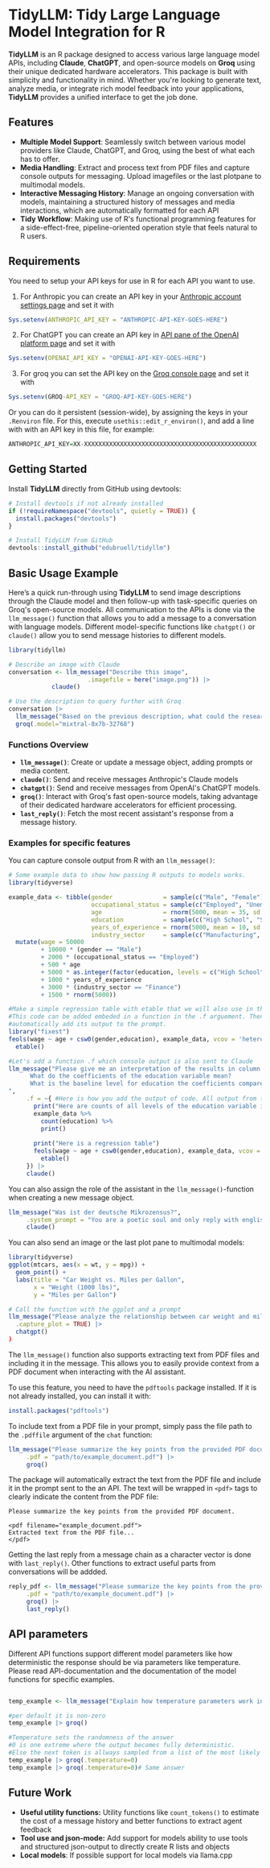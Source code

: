 # TidyLLM: Tidy Large Language Model Integration for R

**TidyLLM** is an R package designed to access various large language model APIs, including **Claude**, **ChatGPT**, and open-source models on **Groq** using their unique dedicated hardware accelerators. This package is built with simplicity and functionality in mind. Whether you're looking to generate text, analyze media, or integrate rich model feedback into your applications, **TidyLLM** provides a unified interface to get the job done.

## Features

- **Multiple Model Support**: Seamlessly switch between various model providers like Claude, ChatGPT, and Groq, using the best of what each has to offer.
- **Media Handling**: Extract and process text from PDF files and capture console outputs for messaging. Upload imagefiles or the last plotpane to multimodal models.
- **Interactive Messaging History**: Manage an ongoing conversation with models, maintaining a structured history of messages and media interactions, which are automatically formatted for each API
- **Tidy Workflow**: Making use of R's functional programming features for a side-effect-free, pipeline-oriented operation style that feels natural to R users.

## Requirements

You need to setup your API keys for use in R for each API you want to use. 

1. For Anthropic you can create an API key in your [Anthropic account settings
page](https://console.anthropic.com/settings/keys) and set it with

``` r
Sys.setenv(ANTHROPIC_API_KEY = "ANTHROPIC-API-KEY-GOES-HERE")
```

2. For ChatGPT you can create an API key in  [API pane of the OpenAI platform
page](https://platform.openai.com/api-keys) and set it with

``` r
Sys.setenv(OPENAI_API_KEY = "OPENAI-API-KEY-GOES-HERE")
```

3. For groq you can set the API key on the [Groq console page](https://console.groq.com/keys) and set it with
``` r
Sys.setenv(GROQ-API_KEY = "GROQ-API-KEY-GOES-HERE")
```

Or you can do it persistent (session-wide), by assigning the keys in your
`.Renviron` file. For this, execute `usethis::edit_r_environ()`, and add a
line with with an API key in this file, for example:

``` r
ANTHROPIC_API_KEY=XX-XXXXXXXXXXXXXXXXXXXXXXXXXXXXXXXXXXXXXXXXXXXXXXXX
```

## Getting Started

Install **TidyLLM** directly from GitHub using devtools:

```R
# Install devtools if not already installed
if (!requireNamespace("devtools", quietly = TRUE)) {
  install.packages("devtools")
}

# Install TidyLLM from GitHub
devtools::install_github("edubruell/tidyllm")
```
## Basic Usage Example

Here’s a quick run-through using **TidyLLM** to send image descriptions through the Claude model and then follow-up with task-specific queries on Groq's open-source models.
All communication to the APIs is done via the `llm_message()` function that allows you to add a message to a conversation with language models. Different model-specific functions like `chatgpt()` or `claude()` 
allow you to send message histories to different models. 

```R
library(tidyllm)

# Describe an image with Claude
conversation <- llm_message("Describe this image",
                      .imagefile = here("image.png")) |>
            claude()

# Use the description to query further with Groq
conversation |>
  llm_message("Based on the previous description, what could the research here be about?") |>
  groq(.model="mixtral-8x7b-32768")
```
### Functions Overview

- **`llm_message()`**: Create or update a message object, adding prompts or media content.
- **`claude()`**: Send and receive messages  Anthropic's Claude models
- **`chatgpt()`**: Send and receive messages from OpenAI's ChatGPT models.
- **`groq()`**: Interact with Groq's fast open-source models, taking advantage of their dedicated hardware accelerators for efficient processing.
- **`last_reply()`**: Fetch the most recent assistant's response from a message history.

### Examples for specific features

You can capture console output from R with an `llm_message()`:
```r
# Some example data to show how passing R outputs to models works.
library(tidyverse)

example_data <- tibble(gender              = sample(c("Male", "Female"), 5000, replace = TRUE),
                       occupational_status = sample(c("Employed", "Unemployed", "Student", "Retired"), 5000, replace = TRUE),
                       age                 = rnorm(5000, mean = 35, sd = 10), 
                       education           = sample(c("High School", "Some College", "Bachelor's Degree", "Master's Degree", "Doctorate"), 5000, replace = TRUE), 
                       years_of_experience = rnorm(5000, mean = 10, sd = 5), 
                       industry_sector     = sample(c("Manufacturing", "Finance", "Healthcare", "Retail", "Education"), 5000, replace = TRUE)) %>%
  mutate(wage = 50000 
         + 10000 * (gender == "Male") 
         + 2000 * (occupational_status == "Employed") 
         + 500 * age 
         + 5000 * as.integer(factor(education, levels = c("High School", "Some College", "Bachelor's Degree", "Master's Degree", "Doctorate")))
         + 1000 * years_of_experience 
         + 3000 * (industry_sector == "Finance")
         + 1500 * rnorm(5000))

#Make a simple regression table with etable that we will also use in the example
#This code can be added embeded in a function in the .f arguement. Then we can 
#automatically add its output to the prompt.
library("fixest")
feols(wage ~ age + csw0(gender,education), example_data, vcov = 'hetero') %>%
  etable()

#Let's add a function .f which console output is also sent to Claude
llm_message("Please give me an interpretation of the results in column 3 of the regression table below. 
      What do the coefficients of the education variable mean? 
      What is the baseline level for education the coefficients compare to?
",
     .f = ~{ #Here is how you add the output of code. All output from the function(){} is captured and added to the prompt
       print("Here are counts of all levels of the education variable including the baseline:")
       example_data %>%
         count(education) %>%
         print()
       
       print("Here is a regression table")
       feols(wage ~ age + csw0(gender,education), example_data, vcov = 'hetero') %>%
         etable()
     }) |>
     claude() 
```
You can also assign the role of the assistant in the `llm_message()`-function when creating a new message object.
```r
llm_message("Was ist der deutsche Mikrozensus?",
     .system_prompt = "You are a poetic soul and only reply with english 4 verse poems") |>
     claude()
```

You can also send an image or the last plot pane to multimodal models:

```r
library(tidyverse)
ggplot(mtcars, aes(x = wt, y = mpg)) +
  geom_point() +
  labs(title = "Car Weight vs. Miles per Gallon",
       x = "Weight (1000 lbs)",
       y = "Miles per Gallon")

# Call the function with the ggplot and a prompt
llm_message("Please analyze the relationship between car weight and miles per gallon based on the provided plot.",
  .capture_plot = TRUE) |>
  chatgpt()
)
```

The `llm_message()` function also supports extracting text from PDF files and including it in the message. This allows you to easily provide context from a PDF document when interacting with the AI assistant.

To use this feature, you need to have the `pdftools` package installed. If it is not already installed, you can install it with:

```r
install.packages("pdftools")
```

To include text from a PDF file in your prompt, simply pass the file path to the `.pdffile` argument of the `chat` function:

```r
llm_message("Please summarize the key points from the provided PDF document.", 
     .pdf = "path/to/example_document.pdf") |>
     groq()
```

The package will automatically extract the text from the PDF file and include it in the prompt sent to the an API. The text will be wrapped in `<pdf>` tags to clearly indicate the content from the PDF file:

```
Please summarize the key points from the provided PDF document.

<pdf filename="example_document.pdf">
Extracted text from the PDF file...
</pdf>
```

Getting the last reply from a message chain as a character vector is done with `last_reply()`. Other functions to extract useful parts from conversations will be addded.

```r
reply_pdf <- llm_message("Please summarize the key points from the provided PDF document.", 
     .pdf = "path/to/example_document.pdf") |>
     groq() |>
     last_reply()
```

## API parameters

Different API functions support different model parameters like  how deterministic the response should be via parameters like temperature. Please read API-documentation and the documentation of the model functions for specific examples.

```r

temp_example <- llm_message("Explain how temperature parameters work in large language model.")

#per default it is non-zero
temp_example |> groq()

#Temperature sets the randomness of the answer
#0 is one extreme where the output becomes fully deterministic. 
#Else the next token is allways sampled from a list of the most likely tokens. Here only the most likely token is used every time.
temp_example |> groq(.temperature=0)
temp_example |> groq(.temperature=0)# Same answer

```


## Future Work

- **Useful utility functions:** Utility functions like `count_tokens()` to estimate the cost of a message history and better functions to extract agent feedback
- **Tool use and json-mode:** Add support for models ability to use tools and structured json-output to directly create R lists and objects
- **Local models**: If possible support for local models via llama.cpp

